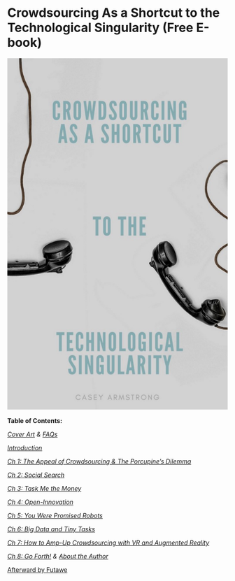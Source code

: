 # Crowdsourcing As a Shortcut to the Technological Singularity (Free E-book)

![alt text](https://github.com/CrowdsourcingKC/crowdsourcingshortcut/blob/master/images/cover.jpeg)

**Table of Contents:**

[_Cover Art_](https://medium.com/@CrowdsourcingKC/bb7357a53f70) _&_ [_FAQs_](https://medium.com/@CrowdsourcingKC/3643b1ab25e6)

[_Introduction_](https://medium.com/@CrowdsourcingKC/3f21b8145507)

[_Ch 1: The Appeal of Crowdsourcing & The Porcupine’s Dilemma_](https://medium.com/@CrowdsourcingKC/cdddc1efef10)

[_Ch 2: Social Search_](https://medium.com/@CrowdsourcingKC/74f05dfd5d25)

[_Ch 3: Task Me the Money_](https://medium.com/@CrowdsourcingKC/9dbffe0136e0)

[_Ch 4: Open-Innovation_](https://medium.com/@CrowdsourcingKC/cdbe1a2b1f6b)

[_Ch 5: You Were Promised Robots_](https://medium.com/@CrowdsourcingKC/57d060c8ede4)

[_Ch 6: Big Data and Tiny Tasks_](https://medium.com/@CrowdsourcingKC/9a8f9b64b9da)

[_Ch 7: How to Amp-Up Crowdsourcing with VR and Augmented Reality_](https://medium.com/@CrowdsourcingKC/d7459c9ad5c)

[_Ch 8: Go Forth!_](https://medium.com/@CrowdsourcingKC/1f7b23ab0e8a) _&_ [_About the Author_](https://medium.com/@CrowdsourcingKC/71fa3ae18d27)

[Afterward by Futawe](https://medium.com/@CrowdsourcingKC/forward-by-futawe-74768936be71)
